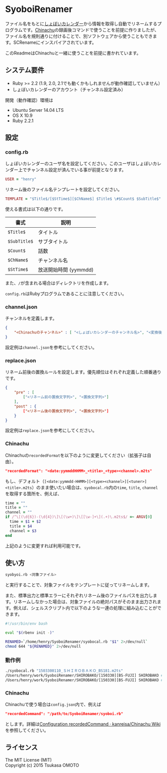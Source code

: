 # SyoboiRenamer

ファイル名をもとに[しょぼいカレンダー](http://cal.syoboi.jp/)から情報を取得し自動でリネームするプログラムです。[Chinachu](https://github.com/kanreisa/Chinachu)の録画後コマンドで使うことを前提に作りましたが、ファイル名を規則通りに付けることで、別ソフトウェアから使うこともできます。SCRenameにインスパイアされています。

このReadmeはChinachuと一緒に使うことを前提に書かれています。

## システム要件

* Ruby >= 2.2 (1.9, 2.0, 2.1でも動くかもしれませんが動作確認していません）
* しょぼいカレンダーのアカウント（チャンネル設定済み）

開発（動作確認）環境は

* Ubuntu Server 14.04 LTS
* OS X 10.9
* Ruby 2.2.1

## 設定

### config.rb

しょぼいカレンダーのユーザ名を設定してください。このユーザはしょぼいカレンダー上でチャンネル設定が済んでいる事が前提となります。

```ruby
USER = "henry"
```

リネーム後のファイル名テンプレートを設定してください。

```ruby
TEMPLATE = "$Title$/[$StTime$][$ChName$] $Title$ \#$Count$ $SubTitle$"
```

使える書式は以下の通りです。

| 書式         | 説明                  | 
|--------------|-----------------------|
| `$Title$`    | タイトル              |
| `$SubTitle$` | サブタイトル          |
| `$Count$`    | 話数                  |
| `$ChName$`   | チャンネル名          |
| `$StTime$`   | 放送開始時間 (yymmdd) |

また、`/`が含まれる場合はディレクトリを作成します。

`config.rb`はRubyプログラムであることに注意してください。

### channel.json

チャンネルを定義します。

```json
{
    "<Chinachuのチャンネル>" : [ "<しょぼいカレンダーのチャンネル名>", "<変換後のチャンネル名>" ]
}
```

設定例は`channel.json`を参考にしてください。

### replace.json

リネーム前後の置換ルールを設定します。優先順位はそれぞれ定義した順番通りです。

```json
{
    "pre" : [
        ["<リネーム前の置換文字列>", "<置換文字列>"]
    ],
    "post" : {
        ["<リネーム後の置換文字列>", "<置換文字列>"]
    }
}
```

設定例は`replace.json`を参考にしてください。

### Chinachu

Chinachuの`recordedFormat`を以下のように変更してください（拡張子は自由）。

```json
"recordedFormat": "<date:yymmddHHMM>_<title>_<type><channel>.m2ts"
```

もし、デフォルト（`[<date:yymmdd-HHMM>][<type><channel>][<tuner>]<title>.m2ts`）のまま使いたい場合は、`syobocal.rb`内の`time`, `title`, `channel`を取得する箇所を、例えば、

```ruby
time = ""
title = ""
channel = ""
if /^\[(\d{6})-(\d{4})\]\[(\w+)\]\[[\w-]+\](.+)\.m2ts$/ =~ ARGV[0]
  time = $1 + $2
  title = $4
  channel = $3
end
```

上記のように変更すれば利用可能です。

## 使い方

```sh
syobyoi.rb <対象ファイル>
```

と実行することで、対象ファイルをテンプレートに従ってリネームします。

また、標準出力と標準エラーにそれぞれリネーム後のファイルパスを出力します。リネームしなかった場合は、対象ファイルの絶対パスがそのまま出力されます。例えば、シェルスクリプト内で以下のような一連の処理に組み込むことができます。

```sh
#!/usr/bin/env bash

eval "$(rbenv init -)"

RENAMED=`/home/henry/SyoboiRenamer/syobocal.rb "$1" 2>/dev/null`
chmod 644 "${RENAMED}" 2>/dev/null
```

### 動作例

```sh
./syobocal.rb "1503300110_ＳＨＩＲＯＢＡＫＯ_BS181.m2ts"
/Users/henry/work/SyoboiRenamer/SHIROBAKO/[150330][BS-FUJI] SHIROBAKO #24 遠すぎた納品.m2ts
/Users/henry/work/SyoboiRenamer/SHIROBAKO/[150330][BS-FUJI] SHIROBAKO #24 遠すぎた納品.m2ts
```

### Chinachu

Chinachuで使う場合は`config.json`内で、例えば

```json
"recordedCommand": "/path/to/SyoboiRenamer/syoboi.rb"
```

とします。詳細は[Configuration recordedCommand · kanreisa/Chinachu Wiki](https://github.com/kanreisa/Chinachu/wiki/Configuration-recordedCommand)を参照してください。

## ライセンス

The MIT License (MIT)  
Copyright (c) 2015 Tsukasa OMOTO